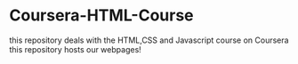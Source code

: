 # Coursera-HTML-Course
this repository deals with the HTML,CSS and Javascript course on Coursera
this repository hosts our webpages!
